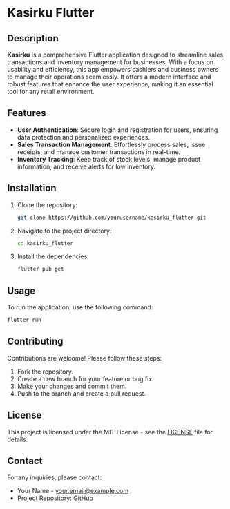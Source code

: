 # Kasirku Flutter

## Description
**Kasirku** is a comprehensive Flutter application designed to streamline sales transactions and inventory management for businesses. With a focus on usability and efficiency, this app empowers cashiers and business owners to manage their operations seamlessly. It offers a modern interface and robust features that enhance the user experience, making it an essential tool for any retail environment.

## Features
- **User Authentication**: Secure login and registration for users, ensuring data protection and personalized experiences.
- **Sales Transaction Management**: Effortlessly process sales, issue receipts, and manage customer transactions in real-time.
- **Inventory Tracking**: Keep track of stock levels, manage product information, and receive alerts for low inventory.

## Installation
1. Clone the repository:
   ```bash
   git clone https://github.com/yourusername/kasirku_flutter.git
   ```
2. Navigate to the project directory:
   ```bash
   cd kasirku_flutter
   ```
3. Install the dependencies:
   ```bash
   flutter pub get
   ```

## Usage
To run the application, use the following command:
```bash
flutter run
```

## Contributing
Contributions are welcome! Please follow these steps:
1. Fork the repository.
2. Create a new branch for your feature or bug fix.
3. Make your changes and commit them.
4. Push to the branch and create a pull request.

## License
This project is licensed under the MIT License - see the [LICENSE](LICENSE) file for details.

## Contact
For any inquiries, please contact:
- Your Name - your.email@example.com
- Project Repository: [GitHub](https://github.com/yourusername/kasirku_flutter)